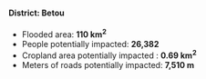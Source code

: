 #### District: Betou
- Flooded area: **110 km<sup>2</sup>**
- People potentially impacted: **26,382**
- Cropland area potentially impacted : **0.69 km<sup>2</sup>**
- Meters of roads potentially impacted: **7,510 m**
